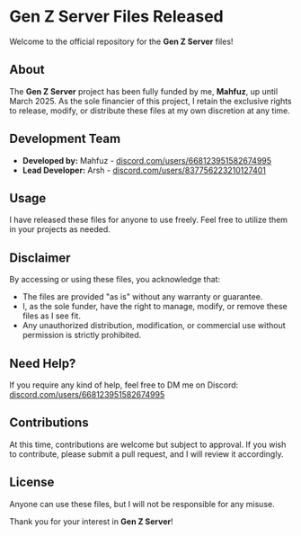 # Gen Z Server Files Released

Welcome to the official repository for the **Gen Z Server** files!

## About
The **Gen Z Server** project has been fully funded by me, **Mahfuz**, up until March 2025. As the sole financier of this project, I retain the exclusive rights to release, modify, or distribute these files at my own discretion at any time.

## Development Team
- **Developed by:** Mahfuz - [discord.com/users/668123951582674995](https://discord.com/users/668123951582674995)
- **Lead Developer:** Arsh - [discord.com/users/837756223210127401](https://discord.com/users/837756223210127401)

## Usage
I have released these files for anyone to use freely. Feel free to utilize them in your projects as needed.

## Disclaimer
By accessing or using these files, you acknowledge that:
- The files are provided "as is" without any warranty or guarantee.
- I, as the sole funder, have the right to manage, modify, or remove these files as I see fit.
- Any unauthorized distribution, modification, or commercial use without permission is strictly prohibited.

## Need Help?
If you require any kind of help, feel free to DM me on Discord: [discord.com/users/668123951582674995](https://discord.com/users/668123951582674995)

## Contributions
At this time, contributions are welcome but subject to approval. If you wish to contribute, please submit a pull request, and I will review it accordingly.

## License
Anyone can use these files, but I will not be responsible for any misuse.

Thank you for your interest in **Gen Z Server**!

